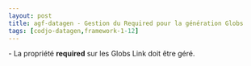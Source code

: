 ```yaml
---
layout: post
title: agf-datagen - Gestion du Required pour la génération Globs
tags: [codjo-datagen,framework-1-12]
---
```

\- La propriété **required** sur les Globs Link doit être géré.